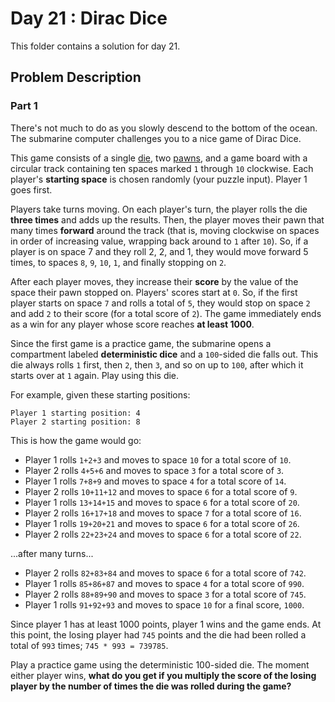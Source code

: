 # Day 21 : Dirac Dice

This folder contains a solution for day 21.

## Problem Description

### Part 1

There's not much to do as you slowly descend to the bottom of the ocean. The submarine computer challenges you to a nice game of Dirac Dice.

This game consists of a single [die](https://en.wikipedia.org/wiki/Dice), two [pawns](https://en.wikipedia.org/wiki/Glossary_of_board_games#piece), and a game board with a circular track containing ten spaces marked ```1``` through ```10``` clockwise. Each player's **starting space** is chosen randomly (your puzzle input). Player 1 goes first.

Players take turns moving. On each player's turn, the player rolls the die **three times** and adds up the results. Then, the player moves their pawn that many times **forward** around the track (that is, moving clockwise on spaces in order of increasing value, wrapping back around to ```1``` after ```10```). So, if a player is on space 7 and they roll 2, 2, and 1, they would move forward 5 times, to spaces ```8```, ```9```, ```10```, ```1```, and finally stopping on ```2```.

After each player moves, they increase their **score** by the value of the space their pawn stopped on. Players' scores start at ```0```. So, if the first player starts on space ```7``` and rolls a total of ```5```, they would stop on space ```2``` and add ```2``` to their score (for a total score of ```2```). The game immediately ends as a win for any player whose score reaches **at least 1000**.

Since the first game is a practice game, the submarine opens a compartment labeled **deterministic dice** and a ```100```-sided die falls out. This die always rolls ```1``` first, then ```2```, then ```3```, and so on up to ```100```, after which it starts over at ```1``` again. Play using this die.

For example, given these starting positions:

```
Player 1 starting position: 4
Player 2 starting position: 8
```

This is how the game would go:

  * Player 1 rolls ```1+2+3``` and moves to space ```10``` for a total score of ```10```.
  * Player 2 rolls ```4+5+6``` and moves to space ```3``` for a total score of ```3```.
  * Player 1 rolls ```7+8+9``` and moves to space ```4``` for a total score of ```14```.
  * Player 2 rolls ```10+11+12``` and moves to space ```6``` for a total score of ```9```.
  * Player 1 rolls ```13+14+15``` and moves to space ```6``` for a total score of ```20```.
  * Player 2 rolls ```16+17+18``` and moves to space ```7``` for a total score of ```16```.
  * Player 1 rolls ```19+20+21``` and moves to space ```6``` for a total score of ```26```.
  * Player 2 rolls ```22+23+24``` and moves to space ```6``` for a total score of ```22```.

...after many turns...

  * Player 2 rolls ```82+83+84``` and moves to space ```6``` for a total score of ```742```.
  * Player 1 rolls ```85+86+87``` and moves to space ```4``` for a total score of ```990```.
  * Player 2 rolls ```88+89+90``` and moves to space ```3``` for a total score of ```745```.
  * Player 1 rolls ```91+92+93``` and moves to space ```10``` for a final score, ```1000```.

Since player 1 has at least 1000 points, player 1 wins and the game ends. At this point, the losing player had ```745``` points and the die had been rolled a total of ```993``` times; ```745 * 993 = 739785```.

Play a practice game using the deterministic 100-sided die. The moment either player wins, **what do you get if you multiply the score of the losing player by the number of times the die was rolled during the game?**
